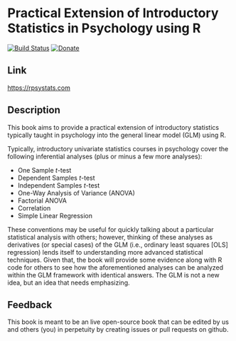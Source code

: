 # Practical Extension of Introductory Statistics in Psychology using R

[![Build Status](https://travis-ci.org/epongpipat/practical-ext-of-intro-stats-in-psy-using-R.svg?branch=master)](https://travis-ci.org/epongpipat/practical-ext-of-intro-stats-in-psy-using-R) [![Donate](https://img.shields.io/badge/Donate-PayPal-green.svg)](https://paypal.me/epongpipat)

## Link
https://rpsystats.com

## Description
This book aims to provide a practical extension of introductory statistics typically taught in psychology into the general linear model (GLM) using R.

Typically, introductory univariate statistics courses in psychology cover the following inferential analyses (plus or minus a few more analyses):

* One Sample *t*-test
* Dependent Samples *t*-test
* Independent Samples *t*-test
* One-Way Analysis of Variance (ANOVA)
* Factorial ANOVA
* Correlation
* Simple Linear Regression

These conventions may be useful for quickly talking about a particular statistical analysis with others; however, thinking of these analyses as derivatives (or special cases) of the GLM (i.e., ordinary least squares [OLS] regression) lends itself to understanding more advanced statistical techniques. Given that, the book will provide some evidence along with R code for others to see how the aforementioned analyses can be analyzed within the GLM framework with identical answers. The GLM is not a new idea, but an idea that needs emphasizing.

## Feedback
This book is meant to be an live open-source book that can be edited by us and others (you) in perpetuity by creating issues or pull requests on github. 

